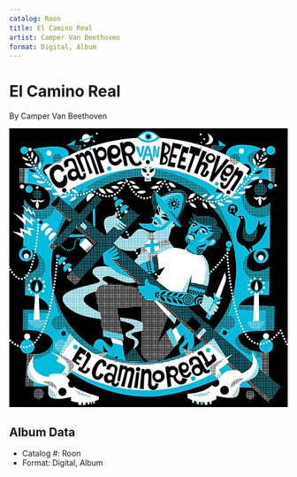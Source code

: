 ```yaml
---
catalog: Roon
title: El Camino Real
artist: Camper Van Beethoven
format: Digital, Album
---
```


# El Camino Real

By Camper Van Beethoven

![](../../assets/albumcovers/Camper_Van_Beethoven-El_Camino_Real.png)

## Album Data

- Catalog #: Roon
- Format: Digital, Album

